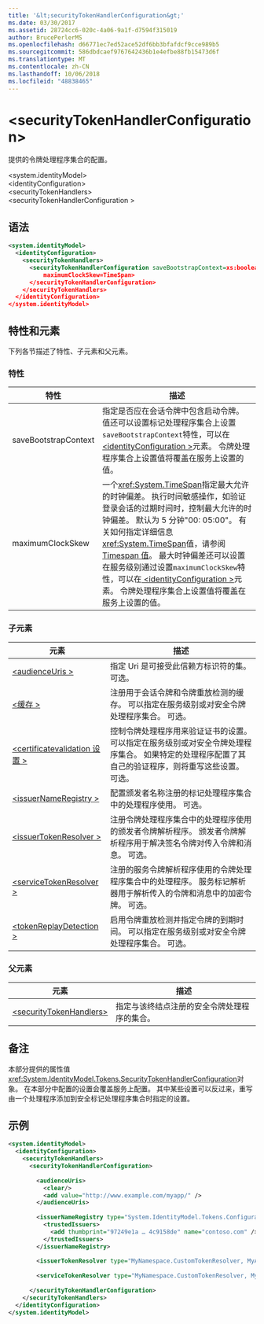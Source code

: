 ```yaml
---
title: '&lt;securityTokenHandlerConfiguration&gt;'
ms.date: 03/30/2017
ms.assetid: 28724cc6-020c-4a06-9a1f-d7594f315019
author: BrucePerlerMS
ms.openlocfilehash: d66771ec7ed52ace52df6bb3bfafdcf9cce989b5
ms.sourcegitcommit: 586dbdcaef9767642436b1e4efbe88fb15473d6f
ms.translationtype: MT
ms.contentlocale: zh-CN
ms.lasthandoff: 10/06/2018
ms.locfileid: "48838465"
---
```

# <a name="ltsecuritytokenhandlerconfigurationgt"></a>&lt;securityTokenHandlerConfiguration&gt;
提供的令牌处理程序集合的配置。  
  
 \<system.identityModel>  
\<identityConfiguration>  
\<securityTokenHandlers>  
\<securityTokenHandlerConfiguration >  
  
## <a name="syntax"></a>语法  
  
```xml  
<system.identityModel>  
  <identityConfiguration>  
    <securityTokenHandlers>  
      <securityTokenHandlerConfiguration saveBootstrapContext=xs:boolean  
          maximumClockSkew=TimeSpan>  
      </securityTokenHandlerConfiguration>  
    </securityTokenHandlers>  
  </identityConfiguration>  
</system.identityModel>  
```  
  
## <a name="attributes-and-elements"></a>特性和元素  
 下列各节描述了特性、子元素和父元素。  
  
### <a name="attributes"></a>特性  
  
|特性|描述|  
|---------------|-----------------|  
|saveBootstrapContext|指定是否应在会话令牌中包含启动令牌。 值还可以设置标记处理程序集合上设置`saveBootstrapContext`特性，可以在[ \<identityConfiguration >](../../../../../docs/framework/configure-apps/file-schema/windows-identity-foundation/identityconfiguration.md)元素。 令牌处理程序集合上设置值将覆盖在服务上设置的值。|  
|maximumClockSkew|一个<xref:System.TimeSpan>指定最大允许的时钟偏差。 执行时间敏感操作，如验证登录会话的过期时间时，控制最大允许的时钟偏差。 默认为 5 分钟"00: 05:00"。 有关如何指定详细信息<xref:System.TimeSpan>值，请参阅[Timespan 值](../../../../../docs/framework/configure-apps/file-schema/windows-workflow-foundation/index.md)。 最大时钟偏差还可以设置在服务级别通过设置`maximumClockSkew`特性，可以在[ \<identityConfiguration >](../../../../../docs/framework/configure-apps/file-schema/windows-identity-foundation/identityconfiguration.md)元素。 令牌处理程序集合上设置值将覆盖在服务上设置的值。|  
  
### <a name="child-elements"></a>子元素  
  
|元素|描述|  
|-------------|-----------------|  
|[\<audienceUris >](../../../../../docs/framework/configure-apps/file-schema/windows-identity-foundation/audienceuris.md)|指定 Uri 是可接受此信赖方标识符的集。 可选。|  
|[\<缓存 >](../../../../../docs/framework/configure-apps/file-schema/windows-identity-foundation/caches.md)|注册用于会话令牌和令牌重放检测的缓存。 可以指定在服务级别或对安全令牌处理程序集合。 可选。|  
|[\<certificatevalidation 设置 >](../../../../../docs/framework/configure-apps/file-schema/windows-identity-foundation/certificatevalidation.md)|控制令牌处理程序用来验证证书的设置。 可以指定在服务级别或对安全令牌处理程序集合。 如果特定的处理程序配置了其自己的验证程序，则将重写这些设置。 可选。|  
|[\<issuerNameRegistry >](../../../../../docs/framework/configure-apps/file-schema/windows-identity-foundation/issuernameregistry.md)|配置颁发者名称注册的标记处理程序集合中的处理程序使用。 可选。|  
|[\<issuerTokenResolver >](../../../../../docs/framework/configure-apps/file-schema/windows-identity-foundation/issuertokenresolver.md)|注册令牌处理程序集合中的处理程序使用的颁发者令牌解析程序。 颁发者令牌解析程序用于解决签名令牌对传入令牌和消息。 可选。|  
|[\<serviceTokenResolver >](../../../../../docs/framework/configure-apps/file-schema/windows-identity-foundation/servicetokenresolver.md)|注册的服务令牌解析程序使用的令牌处理程序集合中的处理程序。 服务标记解析器用于解析传入的令牌和消息中的加密令牌。 可选。|  
|[\<tokenReplayDetection >](../../../../../docs/framework/configure-apps/file-schema/windows-identity-foundation/tokenreplaydetection.md)|启用令牌重放检测并指定令牌的到期时间。 可以指定在服务级别或对安全令牌处理程序集合。 可选。|  
  
### <a name="parent-elements"></a>父元素  
  
|元素|描述|  
|-------------|-----------------|  
|[\<securityTokenHandlers>](../../../../../docs/framework/configure-apps/file-schema/windows-identity-foundation/securitytokenhandlers.md)|指定与该终结点注册的安全令牌处理程序的集合。|  
  
## <a name="remarks"></a>备注  
 本部分提供的属性值<xref:System.IdentityModel.Tokens.SecurityTokenHandlerConfiguration>对象。 在本部分中配置的设置会覆盖服务上配置。 其中某些设置可以反过来，重写由一个处理程序添加到安全标记处理程序集合时指定的设置。  
  
## <a name="example"></a>示例  
  
```xml  
<system.identityModel>  
  <identityConfiguration>  
    <securityTokenHandlers>   
      <securityTokenHandlerConfiguration>  
  
        <audienceUris>  
          <clear/>  
          <add value="http://www.example.com/myapp/" />  
        </audienceUris>  
  
        <issuerNameRegistry type="System.IdentityModel.Tokens.ConfigurationBasedIssuerNameRegistry, System.IdentityModel">  
          <trustedIssuers>  
            <add thumbprint="97249e1a … 4c9158de" name="contoso.com" />  
          </trustedIssuers>  
        </issuerNameRegistry>  
  
        <issuerTokenResolver type="MyNamespace.CustomTokenResolver, MyAssembly" />  
  
        <serviceTokenResolver type="MyNamespace.CustomTokenResolver, MyAssembly" />  
  
      </securityTokenHandlerConfiguration>  
    </securityTokenHandlers>  
  </identityConfiguration>  
</system.identityModel>  
```
